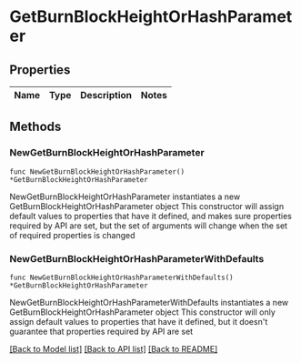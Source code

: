 # GetBurnBlockHeightOrHashParameter

## Properties

Name | Type | Description | Notes
------------ | ------------- | ------------- | -------------

## Methods

### NewGetBurnBlockHeightOrHashParameter

`func NewGetBurnBlockHeightOrHashParameter() *GetBurnBlockHeightOrHashParameter`

NewGetBurnBlockHeightOrHashParameter instantiates a new GetBurnBlockHeightOrHashParameter object
This constructor will assign default values to properties that have it defined,
and makes sure properties required by API are set, but the set of arguments
will change when the set of required properties is changed

### NewGetBurnBlockHeightOrHashParameterWithDefaults

`func NewGetBurnBlockHeightOrHashParameterWithDefaults() *GetBurnBlockHeightOrHashParameter`

NewGetBurnBlockHeightOrHashParameterWithDefaults instantiates a new GetBurnBlockHeightOrHashParameter object
This constructor will only assign default values to properties that have it defined,
but it doesn't guarantee that properties required by API are set


[[Back to Model list]](../README.md#documentation-for-models) [[Back to API list]](../README.md#documentation-for-api-endpoints) [[Back to README]](../README.md)


